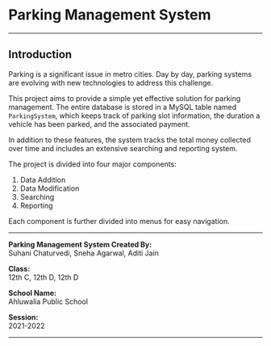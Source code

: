 # Parking Management System

---

## Introduction

Parking is a significant issue in metro cities. Day by day, parking systems are evolving with new technologies to address this challenge. 

This project aims to provide a simple yet effective solution for parking management. The entire database is stored in a MySQL table named `ParkingSystem`, which keeps track of parking slot information, the duration a vehicle has been parked, and the associated payment. 

In addition to these features, the system tracks the total money collected over time and includes an extensive searching and reporting system.

The project is divided into four major components:
1. Data Addition
2. Data Modification
3. Searching
4. Reporting

Each component is further divided into menus for easy navigation.

---

**Parking Management System Created By:**  
Suhani Chaturvedi, Sneha Agarwal, Aditi Jain

**Class:**  
12th C, 12th D, 12th D

**School Name:**  
Ahluwalia Public School

**Session:**  
2021-2022

---
